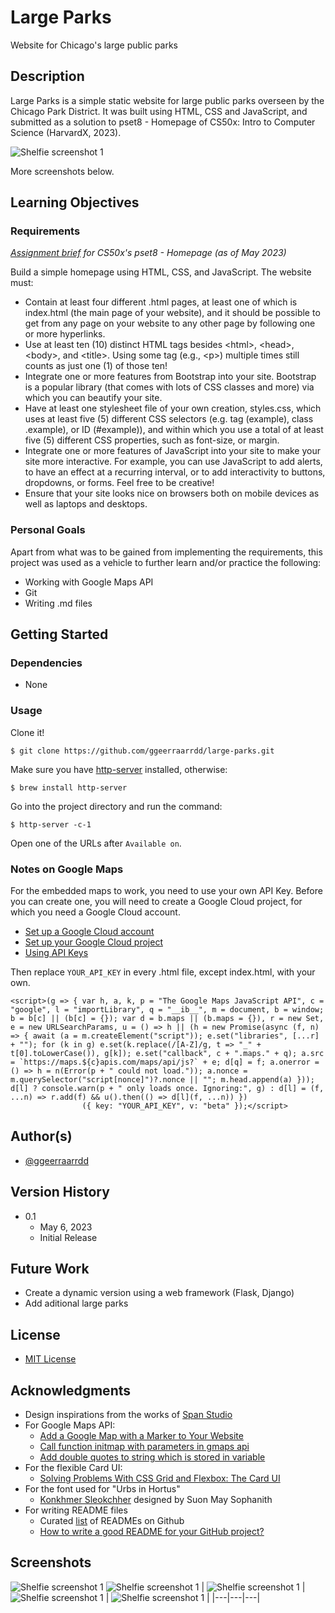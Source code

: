 # Large Parks
Website for Chicago's large public parks

## Description
Large Parks is a simple static website for large public parks overseen by the Chicago Park District. It was built using HTML, CSS and JavaScript, and submitted as a solution to pset8 - Homepage of CS50x: Intro to Computer Science (HarvardX, 2023).

<picture><img alt="Shelfie screenshot 1" src="images/large-parks_1.png?raw=true"></picture>

More screenshots below.

## Learning Objectives

### Requirements
_[Assignment brief](https://cs50.harvard.edu/x/2023/psets/8/homepage/) for CS50x's pset8 - Homepage (as of May 2023)_

Build a simple homepage using HTML, CSS, and JavaScript. The website must:
* Contain at least four different .html pages, at least one of which is index.html \(the main page of your website\), and it should be possible to get from any page on your website to any other page by following one or more hyperlinks.
* Use at least ten \(10\) distinct HTML tags besides \<html\>, \<head\>, \<body\>, and \<title\>. Using some tag \(e.g., \<p\>\) multiple times still counts as just one \(1\) of those ten!
* Integrate one or more features from Bootstrap into your site. Bootstrap is a popular library \(that comes with lots of CSS classes and more\) via which you can beautify your site.
* Have at least one stylesheet file of your own creation, styles.css, which uses at least five (5) different CSS selectors \(e.g. tag \(example\), class \.example\), or ID \(\#example\)\), and within which you use a total of at least five \(5\) different CSS properties, such as font-size, or margin.
* Integrate one or more features of JavaScript into your site to make your site more interactive. For example, you can use JavaScript to add alerts, to have an effect at a recurring interval, or to add interactivity to buttons, dropdowns, or forms. Feel free to be creative!
* Ensure that your site looks nice on browsers both on mobile devices as well as laptops and desktops.

### Personal Goals
Apart from what was to be gained from implementing the requirements, this project was used as a vehicle to further learn and/or practice the following:

* Working with Google Maps API
* Git
* Writing .md files

## Getting Started

### Dependencies

* None

### Usage

Clone it!
```
$ git clone https://github.com/ggeerraarrdd/large-parks.git
```

Make sure you have [http-server](https://formulae.brew.sh/formula/http-server) installed, otherwise:
```
$ brew install http-server
```

Go into the project directory and run the command:
```
$ http-server -c-1
```

Open one of the URLs after `Available on`.

### Notes on Google Maps
For the embedded maps to work, you need to use your own API Key. Before you can create one, you will need to create a Google Cloud project, for which you need a Google Cloud account.
* [Set up a Google Cloud account](https://cloud.google.com)
* [Set up your Google Cloud project](https://developers.google.com/maps/documentation/javascript/cloud-setup)
* [Using API Keys](https://developers.google.com/maps/documentation/javascript/get-api-key)

Then replace `YOUR_API_KEY` in every .html file, except index.html, with your own.

```
<script>(g => { var h, a, k, p = "The Google Maps JavaScript API", c = "google", l = "importLibrary", q = "__ib__", m = document, b = window; b = b[c] || (b[c] = {}); var d = b.maps || (b.maps = {}), r = new Set, e = new URLSearchParams, u = () => h || (h = new Promise(async (f, n) => { await (a = m.createElement("script")); e.set("libraries", [...r] + ""); for (k in g) e.set(k.replace(/[A-Z]/g, t => "_" + t[0].toLowerCase()), g[k]); e.set("callback", c + ".maps." + q); a.src = `https://maps.${c}apis.com/maps/api/js?` + e; d[q] = f; a.onerror = () => h = n(Error(p + " could not load.")); a.nonce = m.querySelector("script[nonce]")?.nonce || ""; m.head.append(a) })); d[l] ? console.warn(p + " only loads once. Ignoring:", g) : d[l] = (f, ...n) => r.add(f) && u().then(() => d[l](f, ...n)) })
                ({ key: "YOUR_API_KEY", v: "beta" });</script>
```

## Author(s)
* [@ggeerraarrdd](https://github.com/ggeerraarrdd/)

## Version History
* 0.1
    * May 6, 2023
    * Initial Release

## Future Work
* Create a dynamic version using a web framework (Flask, Django)
* Add aditional large parks

## License
* [MIT License](https://github.com/ggeerraarrdd/large-parks/blob/main/LICENSE)

## Acknowledgments
* Design inspirations from the works of [Span Studio](https://span.studio/)
* For Google Maps API:
   * [Add a Google Map with a Marker to Your Website](https://developers.google.com/maps/documentation/javascript/adding-a-google-map)
   * [Call function initmap with parameters in gmaps api](https://stackoverflow.com/questions/47104164/call-function-initmap-with-parameters-in-gmaps-api)
   * [Add double quotes to string which is stored in variable](https://stackoverflow.com/questions/44795264/add-double-quotes-to-string-which-is-stored-in-variable)
* For the flexible Card UI:
   * [Solving Problems With CSS Grid and Flexbox: The Card UI](https://webdesign.tutsplus.com/tutorials/solving-problems-with-css-grid-and-flexbox-the-card-ui--cms-27468)
* For the font used for "Urbs in Hortus"
   * [Konkhmer Sleokchher](https://fonts.google.com/specimen/Konkhmer+Sleokchher) designed by Suon May Sophanith
* For writing README files
   * Curated [list](https://github.com/matiassingers/awesome-readme) of READMEs on Github
   * [How to write a good README for your GitHub project?](https://bulldogjob.com/readme/how-to-write-a-good-readme-for-your-github-project)

## Screenshots
<picture><img alt="Shelfie screenshot 1" src="images/large-parks_2.png?raw=true"></picture>
<picture><img alt="Shelfie screenshot 1" src="images/large-parks_3.png?raw=true"></picture>
| <picture><img alt="Shelfie screenshot 1" src="images/large-parks_4.png?raw=true"></picture>  | <picture><img alt="Shelfie screenshot 1" src="images/large-parks_5.png?raw=true"></picture>  | <picture><img alt="Shelfie screenshot 1" src="images/large-parks_6.png?raw=true"></picture>  |
|---|---|---|







